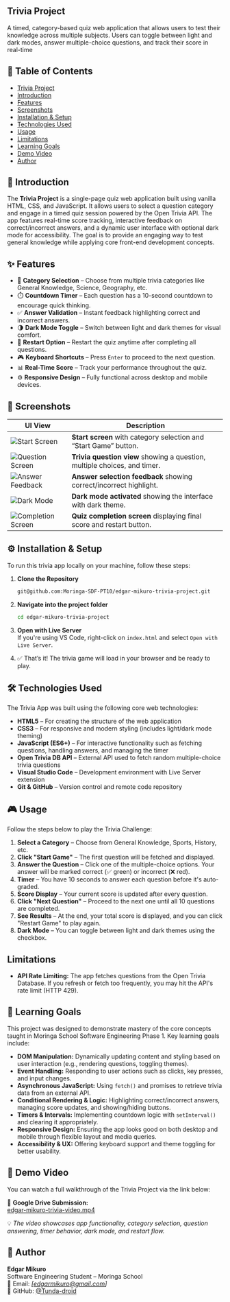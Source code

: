 ## Trivia Project
A timed, category-based quiz web application that allows users to test their knowledge across multiple subjects. Users can toggle between light and dark modes, answer multiple-choice questions, and track their score in real-time

## 📑 Table of Contents

- [Trivia Project](#trivia-project)
- [Introduction](#-introduction)
- [Features](#-features)
- [Screenshots](#-screenshots)
- [Installation & Setup](#️-installation--setup)
- [Technologies Used](#️-technologies-used)
- [Usage](#-usage)
- [Limitations](#limitations)
- [Learning Goals](#-learning-goals)
- [Demo Video](#-demo-video)
- [Author](#-author)


## 🧠 Introduction
The **Trivia Project** is a single-page quiz web application built using vanilla HTML, CSS, and JavaScript. It allows users to select a question category and engage in a timed quiz session powered by the Open Trivia API. The app features real-time score tracking, interactive feedback on correct/incorrect answers, and a dynamic user interface with optional dark mode for accessibility. The goal is to provide an engaging way to test general knowledge while applying core front-end development concepts.

## ✨ Features
- 🎯 **Category Selection** – Choose from multiple trivia categories like General Knowledge, Science, Geography, etc.  
- ⏱️ **Countdown Timer** – Each question has a 10-second countdown to encourage quick thinking.  
- ✅ **Answer Validation** – Instant feedback highlighting correct and incorrect answers.  
- 🌗 **Dark Mode Toggle** – Switch between light and dark themes for visual comfort.  
- 🔄 **Restart Option** – Restart the quiz anytime after completing all questions.  
- 🎮 **Keyboard Shortcuts** – Press `Enter` to proceed to the next question.  
- 📊 **Real-Time Score** – Track your performance throughout the quiz.  
- ⚙️ **Responsive Design** – Fully functional across desktop and mobile devices.

## 📸 Screenshots

| UI View | Description |
|--------|-------------|
| ![Start Screen](./assets/Screenshot1.png) | **Start screen** with category selection and “Start Game” button. |
| ![Question Screen](./assets/Screenshot2.png) | **Trivia question view** showing a question, multiple choices, and timer. |
| ![Answer Feedback](./assets/Screenshot3.png) | **Answer selection feedback** showing correct/incorrect highlight. |
| ![Dark Mode](./assets/Screenshot4.png) | **Dark mode activated** showing the interface with dark theme. |
| ![Completion Screen](./assets/Screenshot5.png) | **Quiz completion screen** displaying final score and restart button. |

## ⚙️ Installation & Setup
To run this trivia app locally on your machine, follow these steps:

1. **Clone the Repository**  
   ```bash
   git@github.com:Moringa-SDF-PT10/edgar-mikuro-trivia-project.git
   ```

2. **Navigate into the project folder**  
   ```bash
   cd edgar-mikuro-trivia-project
   ```

3. **Open with Live Server**  
   If you're using VS Code, right-click on `index.html` and select `Open with Live Server`.

4. ✅ That’s it! The trivia game will load in your browser and be ready to play.

## 🛠️ Technologies Used
The Trivia App was built using the following core web technologies:

- **HTML5** – For creating the structure of the web application  
- **CSS3** – For responsive and modern styling (includes light/dark mode theming)  
- **JavaScript (ES6+)** – For interactive functionality such as fetching questions, handling answers, and managing the timer  
- **Open Trivia DB API** – External API used to fetch random multiple-choice trivia questions  
- **Visual Studio Code** – Development environment with Live Server extension  
- **Git & GitHub** – Version control and remote code repository  

## 🎮 Usage
Follow the steps below to play the Trivia Challenge:

1. **Select a Category** – Choose from General Knowledge, Sports, History, etc.  
2. **Click "Start Game"** – The first question will be fetched and displayed.  
3. **Answer the Question** – Click one of the multiple-choice options. Your answer will be marked correct (✅ green) or incorrect (❌ red).  
4. **Timer** – You have 10 seconds to answer each question before it's auto-graded.  
5. **Score Display** – Your current score is updated after every question.  
6. **Click "Next Question"** – Proceed to the next one until all 10 questions are completed.  
7. **See Results** – At the end, your total score is displayed, and you can click "Restart Game" to play again.  
8. **Dark Mode** – You can toggle between light and dark themes using the checkbox.

## Limitations
- **API Rate Limiting:** The app fetches questions from the Open Trivia Database. If you refresh or fetch too frequently, you may hit the API's rate limit (HTTP 429).

## 🎯 Learning Goals
This project was designed to demonstrate mastery of the core concepts taught in Moringa School Software Engineering Phase 1. Key learning goals include:

- **DOM Manipulation:** Dynamically updating content and styling based on user interaction (e.g., rendering questions, toggling themes).
- **Event Handling:** Responding to user actions such as clicks, key presses, and input changes.
- **Asynchronous JavaScript:** Using `fetch()` and promises to retrieve trivia data from an external API.
- **Conditional Rendering & Logic:** Highlighting correct/incorrect answers, managing score updates, and showing/hiding buttons.
- **Timers & Intervals:** Implementing countdown logic with `setInterval()` and clearing it appropriately.
- **Responsive Design:** Ensuring the app looks good on both desktop and mobile through flexible layout and media queries.
- **Accessibility & UX:** Offering keyboard support and theme toggling for better usability.

## 🎥 Demo Video
You can watch a full walkthrough of the Trivia Project via the link below:

📁 **Google Drive Submission:**  
[edgar-mikuro-trivia-video.mp4](https://drive.google.com/file/d/1gRIYkRt_9CXN1VhPkrmOHOwP2DbieM4K/view?usp=sharing)

💡 *The video showcases app functionality, category selection, question answering, timer behavior, dark mode, and restart flow.*

## 👤 Author
**Edgar Mikuro**  
Software Engineering Student – Moringa School  
📧 Email: *[edgarmikuro@gmail.com]*  
🔗 GitHub: [@Tunda-droid](https://github.com/Tunda-droid)
